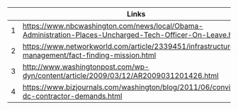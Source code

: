 |   | Links                                                                                                                   |
|---|---------------------------------------------------------------------------------------------------------------------|
| 1 | https://www.nbcwashington.com/news/local/Obama-Administration-Places-Uncharged-Tech-Officer-On-Leave.html |
| 2 | https://www.networkworld.com/article/2339451/infrastructure-management/fact-finding-mission.html              |
| 3 | http://www.washingtonpost.com/wp-dyn/content/article/2009/03/12/AR2009031201426.html                            |
| 4 | https://www.bizjournals.com/washington/blog/2011/06/convicted-dc-contractor-demands.html                      |k
